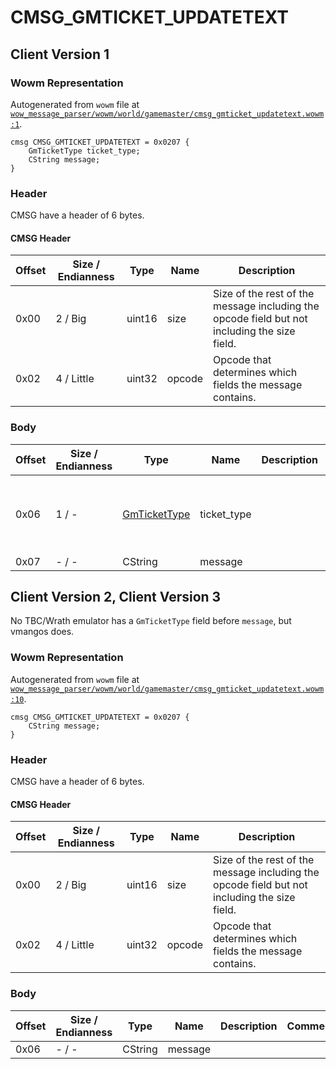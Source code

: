 # CMSG_GMTICKET_UPDATETEXT

## Client Version 1

### Wowm Representation

Autogenerated from `wowm` file at [`wow_message_parser/wowm/world/gamemaster/cmsg_gmticket_updatetext.wowm:1`](https://github.com/gtker/wow_messages/tree/main/wow_message_parser/wowm/world/gamemaster/cmsg_gmticket_updatetext.wowm#L1).
```rust,ignore
cmsg CMSG_GMTICKET_UPDATETEXT = 0x0207 {
    GmTicketType ticket_type;
    CString message;
}
```
### Header

CMSG have a header of 6 bytes.

#### CMSG Header

| Offset | Size / Endianness | Type   | Name   | Description |
| ------ | ----------------- | ------ | ------ | ----------- |
| 0x00   | 2 / Big           | uint16 | size   | Size of the rest of the message including the opcode field but not including the size field.|
| 0x02   | 4 / Little        | uint32 | opcode | Opcode that determines which fields the message contains.|

### Body

| Offset | Size / Endianness | Type | Name | Description | Comment |
| ------ | ----------------- | ---- | ---- | ----------- | ------- |
| 0x06 | 1 / - | [GmTicketType](gmtickettype.md) | ticket_type |  | cmangos does not have this field, vmangos does. |
| 0x07 | - / - | CString | message |  |  |

## Client Version 2, Client Version 3

No TBC/Wrath emulator has a `GmTicketType` field before `message`, but vmangos does.

### Wowm Representation

Autogenerated from `wowm` file at [`wow_message_parser/wowm/world/gamemaster/cmsg_gmticket_updatetext.wowm:10`](https://github.com/gtker/wow_messages/tree/main/wow_message_parser/wowm/world/gamemaster/cmsg_gmticket_updatetext.wowm#L10).
```rust,ignore
cmsg CMSG_GMTICKET_UPDATETEXT = 0x0207 {
    CString message;
}
```
### Header

CMSG have a header of 6 bytes.

#### CMSG Header

| Offset | Size / Endianness | Type   | Name   | Description |
| ------ | ----------------- | ------ | ------ | ----------- |
| 0x00   | 2 / Big           | uint16 | size   | Size of the rest of the message including the opcode field but not including the size field.|
| 0x02   | 4 / Little        | uint32 | opcode | Opcode that determines which fields the message contains.|

### Body

| Offset | Size / Endianness | Type | Name | Description | Comment |
| ------ | ----------------- | ---- | ---- | ----------- | ------- |
| 0x06 | - / - | CString | message |  |  |

